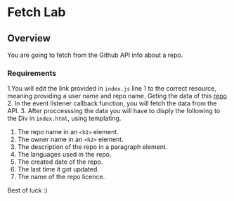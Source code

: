 # Fetch Lab

## Overview

You are going to fetch from the Github API info about a repo.

### Requirements

1.You will edit the link provided in `index.js` line 1 to the correct resource, meaning providing a user name and repo name. Geting the data of this [repo](https://github.com/facebook/react) 
2. In the event listener callback function, you will fetch the data from the API. 
3. After proccesssing the data you will have to disply the following to the Div in `index.html`, using templating. 
  1. The repo name in an `<h1>` element. 
  2. The owner name in an `<h2>` element. 
  3. The description of the repo in a paragraph element. 
  4. The languages used in the repo. 
  5. The created date of the repo. 
  6. The last time it got updated. 
  7. The name of the repo licence.

Best of luck :)
